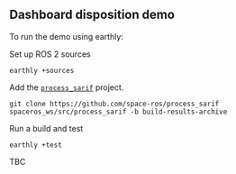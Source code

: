 ## Dashboard disposition demo

To run the demo using earthly:

Set up ROS 2 sources
```
earthly +sources
```

Add the [`process_sarif`](https://github.com/space-ros/process_sarif) project.
```
git clone https://github.com/space-ros/process_sarif spaceros_ws/src/process_sarif -b build-results-archive
```

Run a build and test

```
earthly +test
```

TBC
